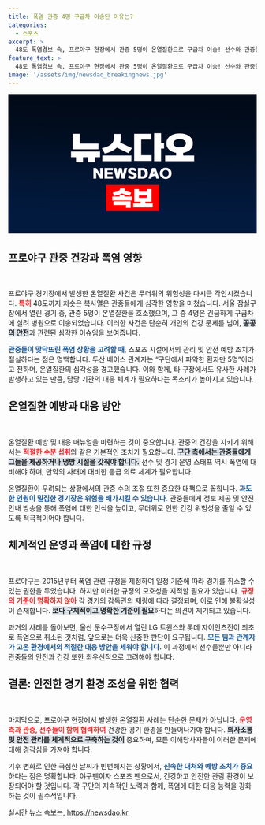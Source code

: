 ```yaml
---
title: 폭염 관중 4명 구급차 이송된 이유는?
categories:
  - 스포츠
excerpt: >
  48도 폭염경보 속, 프로야구 현장에서 관중 5명이 온열질환으로 구급차 이송! 선수와 관중들의 안전을 외면한 KBO, 과연 어떤 결정을 내릴까?
feature_text: >
  48도 폭염경보 속, 프로야구 현장에서 관중 5명이 온열질환으로 구급차 이송! 선수와 관중들의 안전을 외면한 KBO, 과연 어떤 결정을 내릴까?
image: '/assets/img/newsdao_breakingnews.jpg'
---
```


<p><img src="/assets/img/newsdao_breakingnews.jpg" alt="cryptoinkorea 속보" /></p>

<h2 data-ke-size="size26">프로야구 관중 건강과 폭염 영향</h2>

<p data-ke-size="size16">&nbsp;</p>

<p>프로야구 경기장에서 발생한 온열질환 사건은 무더위의 위험성을 다시금 각인시켰습니다. <b><span style="color: #ee2323;">특히</span></b> 48도까지 치솟은 복사열은 관중들에게 심각한 영향을 미쳤습니다. 서울 잠실구장에서 열린 경기 중, 관중 5명이 온열질환을 호소했으며, 그 중 4명은 긴급하게 구급차에 실려 병원으로 이송되었습니다. 이러한 사건은 단순히 개인의 건강 문제를 넘어, <b><span style="background-color: #21538527;">공공의 안전</span></b>과 관련된 심각한 이슈임을 보여줍니다.</p>

<p><b><span style="color: #1a5490;">관중들이 맞닥뜨린 폭염 상황을 고려할 때</span></b>, 스포츠 시설에서의 관리 및 안전 예방 조치가 절실하다는 점은 명백합니다. 두산 베어스 관계자는 “구단에서 파악한 환자만 5명”이라고 전하며, 온열질환의 심각성을 경고했습니다. 이와 함께, 타 구장에서도 유사한 사례가 발생하고 있는 만큼, 담당 기관의 대응 체계가 필요하다는 목소리가 높아지고 있습니다.</p>

<h2 data-ke-size="size26">온열질환 예방과 대응 방안</h2>

<p data-ke-size="size16">&nbsp;</p>

<p>온열질환 예방 및 대응 매뉴얼을 마련하는 것이 중요합니다. 관중의 건강을 지키기 위해서는 <b><span style="color: #ee2323;">적절한 수분 섭취</span></b>와 같은 기본적인 조치가 필요합니다. <b><span style="background-color: #21538527;">구단 측에서는 관중들에게 그늘을 제공하거나 냉방 시설을 갖춰야 합니다.</span></b> 선수 및 경기 운영 스태프 역시 폭염에 대비해야 하며, 만약의 사태에 대비한 응급 의료 체계가 필요합니다.</p>

<p>온열질환이 우려되는 상황에서의 관중 수의 조절 또한 중요한 대책으로 꼽힙니다. <b><span style="color: #1a5490;">과도한 인원이 밀집한 경기장은 위험을 배가시킬 수 있습니다.</span></b> 관중들에게 정보 제공 및 안전 안내 방송을 통해 폭염에 대한 인식을 높이고, 무더위로 인한 건강 위험성을 줄일 수 있도록 적극적이어야 합니다.</p>

<h2 data-ke-size="size26">체계적인 운영과 폭염에 대한 규정</h2>

<p data-ke-size="size16">&nbsp;</p>

<p>프로야구는 2015년부터 폭염 관련 규정을 제정하여 일정 기준에 따라 경기를 취소할 수 있는 권한을 두었습니다. 하지만 이러한 규정의 모호성을 지적할 필요가 있습니다. <b><span style="color: #ee2323;">규정의 기준이 명확하지 않아</span></b> 각 경기의 감독관의 재량에 따라 결정되며, 이로 인해 불확실성이 존재합니다. <b><span style="background-color: #21538527;">보다 구체적이고 명확한 기준이 필요</span></b>하다는 의견이 제기되고 있습니다.</p>

<p>과거의 사례를 돌아보면, 울산 문수구장에서 열린 LG 트윈스와 롯데 자이언츠전이 최초로 폭염으로 취소된 것처럼, 앞으로는 더욱 신중한 판단이 요구됩니다. <b><span style="color: #1a5490;">모든 팀과 관계자가 고온 환경에서의 적절한 대응 방안을 세워야 합니다.</span></b> 이 과정에서 선수들뿐만 아니라 관중들의 안전과 건강 또한 최우선적으로 고려해야 합니다.</p>

<h2 data-ke-size="size26">결론: 안전한 경기 환경 조성을 위한 협력</h2>

<p data-ke-size="size16">&nbsp;</p>

<p>마지막으로, 프로야구 현장에서 발생한 온열질환 사례는 단순한 문제가 아닙니다. <b><span style="color: #ee2323;">운영 측과 관중, 선수들이 함께 협력하여</span></b> 건강한 경기 환경을 만들어나가야 합니다. <b><span style="background-color: #21538527;">의사소통 및 안전 관리를 체계적으로 구축하는 것이</span></b> 중요하며, 모든 이해당사자들이 이러한 문제에 대해 경각심을 가져야 합니다.</p>

<p>기후 변화로 인한 극심한 날씨가 빈번해지는 상황에서, <b><span style="color: #1a5490;">신속한 대처와 예방 조치가 중요</span></b>하다는 점은 명확합니다. 야구팬이자 스포츠 팬으로서, 건강하고 안전한 관람 환경이 보장되어야 할 것입니다. 각 구단의 지속적인 노력과 함께, 폭염에 대한 대응 능력을 강화하는 것이 필수적입니다.</p>
실시간 뉴스 속보는, <a href="https://newsdao.kr" rel="dofollow">https://newsdao.kr</a>


